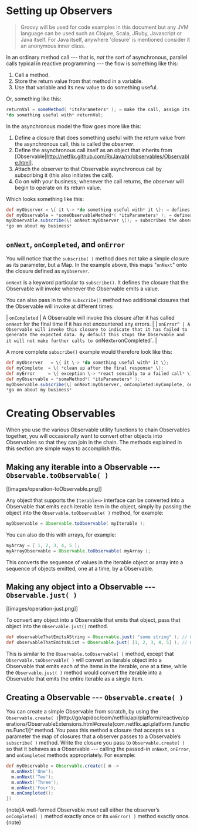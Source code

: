 
# Setting up Observers

> Groovy will be used for code examples in this document but any JVM language can be used such as Clojure, Scala, JRuby, Javascript or Java itself. 
> For Java itself, anywhere 'closure' is mentioned consider it an anonymous inner class.

In an ordinary method call --- that is, _not_ the sort of asynchronous, parallel calls typical in reactive programming --- the flow is something like this:

1) Call a method.
2) Store the return value from that method in a variable.
3) Use that variable and its new value to do something useful.

Or, something like this:

```groovy
returnVal = someMethod( *itsParameters* ); ⇒ make the call, assign its return value to `returnVal`
*do something useful with* returnVal;
```

In the asynchronous model the flow goes more like this:

1) Define a closure that does something useful with the return value from the asynchronous call, this is called the _observer_.
2) Define the asynchronous call itself as an object that inherits from [Observable|http://netflix.github.com/RxJava/rx/observables/Observable.html].
3) Attach the observer to that Observable asynchronous call by subscribing it (this also initiates the call).
4) Go on with your business; whenever the call returns, the _observer_ will begin to operate on its return value.

Which looks something like this:

```groovy
def myObserver = \{ it \-> *do something useful with* it \}; ⇒ defines, but does not invoke, the observer
def myObservable = *someObservableMethod*( *itsParameters* ); ⇒ defines, but does not invoke, the Observable
myObservable.subscribe(\[ onNext:myObserver \]); ⇒ subscribes the observer to the Observable, and invokes the Observable
*go on about my business*
```

## `onNext`, `onCompleted`, and `onError`

You will notice that the `subscribe( )` method does not take a simple closure as its parameter, but a Map. In the example above, this maps "`onNext`" onto the closure defined as `myObserver`.

`onNext` is a keyword particular to `subscribe()`. It defines the closure that the Observable will invoke whenever the Observable emits a value.

You can also pass in to the `subscribe()` method two additional closures that the Observable will invoke at different times:

| `onCompleted` | A Observable will invoke this closure after it has called `onNext` for the final time if it has not encountered any errors. |
| `onError^ | A Observable will invoke this closure to indicate that it has failed to generate the expected data. By default this stops the Observable and it will not make further calls to `onNext` or `onCompleted`. |

A more complete `subscribe()` example would therefore look like this:

```groovy
def myObserver   = \{ it \-> *do something useful with* it \};
def myComplete  = \{ *clean up after the final response* \};
def myError     = \{ exception \-> *react sensibly to a failed call* \};
def myObservable = *someMethod*( *itsParameters* );
myObservable.subscribe(\[ onNext:myObserver, onCompleted:myComplete, onError:myError \]);
*go on about my business*
```

# Creating Observables

When you use the various Observable utility functions to chain Observables together, you will occasionally want to convert other objects into Observables so that they can join in the chain. The methods explained in this section are simple ways to accomplish this.

## Making any iterable into a Observable --- `Observable.toObservable( )`

[[images/operation-toObservable.png]]

Any object that supports the `Iterable<>` interface can be converted into a Observable that emits each iterable item in the object, simply by passing the object into the `Observable.toObservable( )` method, for example:

```groovy
myObservable = Observable.toObservable( myIterable );
```

You can also do this with arrays, for example:

```groovy
myArray = [ 1, 2, 3, 4, 5 ];
myArrayObservable = Observable.toObservable( myArray );
```

This converts the sequence of values in the iterable object or array into a sequence of objects emitted, one at a time, by a Observable.

## Making any object into a Observable --- `Observable.just( )`

[[images/operation-just.png]]

To convert any object into a Observable that emits that object, pass that object into the `Observable.just()` method.

```groovy
def observableThatEmitsAString = Observable.just( "some string" ); // Observable emits "some string" as a single item
def observableThatEmitsAList = Observable.just( [1, 2, 3, 4, 5] ); // Observable emits the list [1, 2, 3, 4, 5] as a single item
```

This is similar to the `Observable.toObservable( )` method, except that `Observable.toObservable( )` will convert an iterable object into a Observable that emits each of the items in the iterable, one at a time, while the `Observable.just( )` method would convert the iterable into a Observable that emits the entire iterable as a single item.

## Creating a Observable --- `Observable.create( )`

You can create a simple Observable from scratch, by using the `Observable.create( )`|http://go/apidoc/com/netflix/api/platform/reactive/operations/ObservableExtensions.html#create(com.netflix.api.platform.functions.Func1)]^ method. You pass this method a closure that accepts as a parameter the map of closures that a observer passes to a Observable’s `subscribe( )` method. Write the closure you pass to `Observable.create( )` so that it behaves as a Observable --- calling the passed-in `onNext`, `onError`, and `onCompleted` methods appropriately. For example:

```groovy
def myObservable = Observable.create({ m ->
  m.onNext('One');
  m.onNext('Two');
  m.onNext('Three');
  m.onNext('Four');
  m.onCompleted();
})
```
{note}A well-formed Observable _must_ call either the observer’s `onCompleted( )` method exactly once or its `onError( )` method exactly once.{note}
